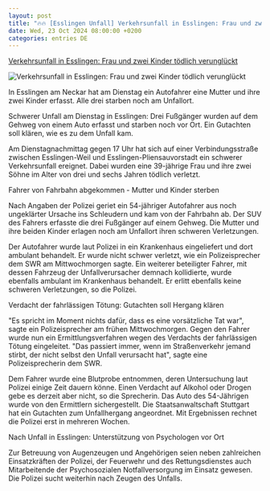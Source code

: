 ```yaml
---
layout: post
title: "🔥🔥 [Esslingen Unfall] Verkehrsunfall in Esslingen: Frau und zwei Kinder tödlich verunglückt"
date: Wed, 23 Oct 2024 08:00:00 +0200
categories: entries DE
---
```

[Verkehrsunfall in Esslingen: Frau und zwei Kinder tödlich verunglückt](https://www.swr.de/swraktuell/baden-wuerttemberg/stuttgart/esslingen-toedlicher-verkehrsunfall-100.html)

![Verkehrsunfall in Esslingen: Frau und zwei Kinder tödlich verunglückt](https://www.swr.de/swraktuell/baden-wuerttemberg/stuttgart/1729690818538%2Cunfall-esslingen-drei-tote-unfallort-100~_v-16x9@2dL_-6c42aff4e68b43c7868c3240d3ebfa29867457da.jpg)

In Esslingen am Neckar hat am Dienstag ein Autofahrer eine Mutter und ihre zwei Kinder erfasst. Alle drei starben noch am Unfallort.

Schwerer Unfall am Dienstag in Esslingen: Drei Fußgänger wurden auf dem Gehweg von einem Auto erfasst und starben noch vor Ort. Ein Gutachten soll klären, wie es zu dem Unfall kam.

Am Dienstagnachmittag gegen 17 Uhr hat sich auf einer Verbindungsstraße zwischen Esslingen-Weil und Esslingen-Pliensauvorstadt ein schwerer Verkehrsunfall ereignet. Dabei wurden eine 39-jährige Frau und ihre zwei Söhne im Alter von drei und sechs Jahren tödlich verletzt.

Fahrer von Fahrbahn abgekommen - Mutter und Kinder sterben

Nach Angaben der Polizei geriet ein 54-jähriger Autofahrer aus noch ungeklärter Ursache ins Schleudern und kam von der Fahrbahn ab. Der SUV des Fahrers erfasste die drei Fußgänger auf einem Gehweg. Die Mutter und ihre beiden Kinder erlagen noch am Unfallort ihren schweren Verletzungen.

Der Autofahrer wurde laut Polizei in ein Krankenhaus eingeliefert und dort ambulant behandelt. Er wurde nicht schwer verletzt, wie ein Polizeisprecher dem SWR am Mittwochmorgen sagte. Ein weiterer beteiligter Fahrer, mit dessen Fahrzeug der Unfallverursacher demnach kollidierte, wurde ebenfalls ambulant im Krankenhaus behandelt. Er erlitt ebenfalls keine schweren Verletzungen, so die Polizei.

Verdacht der fahrlässigen Tötung: Gutachten soll Hergang klären

"Es spricht im Moment nichts dafür, dass es eine vorsätzliche Tat war", sagte ein Polizeisprecher am frühen Mittwochmorgen. Gegen den Fahrer wurde nun ein Ermittlungsverfahren wegen des Verdachts der fahrlässigen Tötung eingeleitet. "Das passiert immer, wenn im Straßenverkehr jemand stirbt, der nicht selbst den Unfall verursacht hat", sagte eine Polizeisprecherin dem SWR.

Dem Fahrer wurde eine Blutprobe entnommen, deren Untersuchung laut Polizei einige Zeit dauern könne. Einen Verdacht auf Alkohol oder Drogen gebe es derzeit aber nicht, so die Sprecherin. Das Auto des 54-Jährigen wurde von den Ermittlern sichergestellt. Die Staatsanwaltschaft Stuttgart hat ein Gutachten zum Unfallhergang angeordnet. Mit Ergebnissen rechnet die Polizei erst in mehreren Wochen.

Nach Unfall in Esslingen: Unterstützung von Psychologen vor Ort

Zur Betreuung von Augenzeugen und Angehörigen seien neben zahlreichen Einsatzkräften der Polizei, der Feuerwehr und des Rettungsdienstes auch Mitarbeitende der Psychosozialen Notfallversorgung im Einsatz gewesen. Die Polizei sucht weiterhin nach Zeugen des Unfalls.


